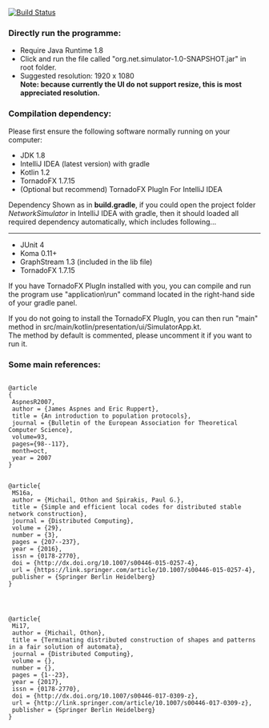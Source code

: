 [![Build Status](https://travis-ci.org/billweasley/NetworkSimulator.svg?branch=Demo_version)](https://travis-ci.org/billweasley/NetworkSimulator)

### Directly run the programme:
- Require Java Runtime 1.8
- Click and run the file called "org.net.simulator-1.0-SNAPSHOT.jar" in root folder.
- Suggested resolution: 1920 x 1080  
**Note: because currently the UI do not support resize,
this is most appreciated resolution.**



### Compilation dependency:
Please first ensure the following software normally running on your computer:

+ JDK 1.8
+ IntelliJ IDEA (latest version) with gradle
+ Kotlin 1.2
+ TornadoFX 1.7.15
+ (Optional but recommend) TornadoFX PlugIn For IntelliJ IDEA  


Dependency Shown as in **build.gradle**, if you could
open the project folder *NetworkSimulator* in IntelliJ IDEA with gradle,
then it should loaded all required dependency automatically, which includes following...  

---
+ JUnit 4
+ Koma 0.11+
+ GraphStream 1.3 (included in the lib file)  
+ TornadoFX 1.7.15

If you have TornadoFX PlugIn installed with you, you can compile and run the program use "application\run" command located in the right-hand side of your gradle panel.  

If you do not going to install the TornadoFX PlugIn, you can then run "main" method in
src/main/kotlin/presentation/ui/SimulatorApp.kt.   
The method by default is
commented, please uncomment it if you want to run it.

### Some main references:  

```  

@article
{
 AspnesR2007,
 author = {James Aspnes and Eric Ruppert},
 title = {An introduction to population protocols},
 journal = {Bulletin of the European Association for Theoretical Computer Science},
 volume=93,
 pages={98--117},
 month=oct,
 year = 2007
}


@article{
 MS16a,
 author = {Michail, Othon and Spirakis, Paul G.},
 title = {Simple and efficient local codes for distributed stable network construction},
 journal = {Distributed Computing},
 volume = {29},
 number = {3},
 pages = {207--237},
 year = {2016},
 issn = {0178-2770},
 doi = {http://dx.doi.org/10.1007/s00446-015-0257-4},
 url = {https://link.springer.com/article/10.1007/s00446-015-0257-4},
 publisher = {Springer Berlin Heidelberg}
}




@article{
 Mi17,
 author = {Michail, Othon},
 title = {Terminating distributed construction of shapes and patterns in a fair solution of automata},
 journal = {Distributed Computing},
 volume = {},
 number = {},
 pages = {1--23},
 year = {2017},
 issn = {0178-2770},
 doi = {http://dx.doi.org/10.1007/s00446-017-0309-z},
 url = {http://link.springer.com/article/10.1007/s00446-017-0309-z},
 publisher = {Springer Berlin Heidelberg}
}

```
